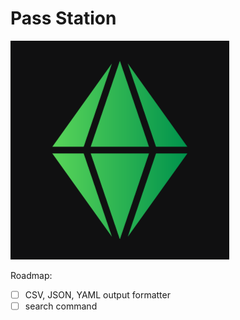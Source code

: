 # Pass Station

![](docs/_media/logo.png)

Roadmap:

- [ ] CSV, JSON, YAML output formatter
- [ ] search command
